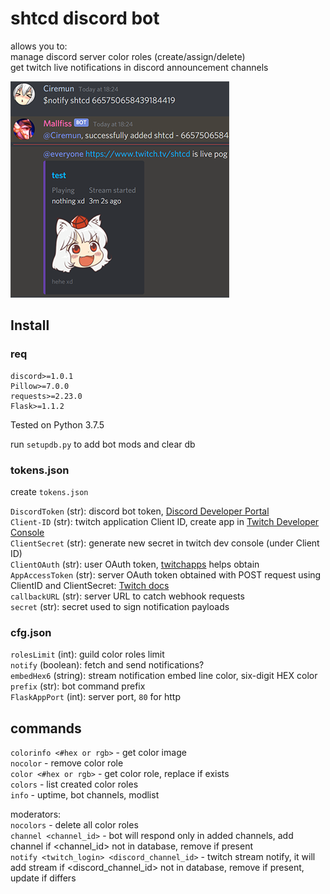 # shtcd discord bot

allows you to:  
manage discord server color roles (create/assign/delete)  
get twitch live notifications in discord announcement channels  

![image3](image3.png)

## Install

### req

    discord>=1.0.1  
    Pillow>=7.0.0  
    requests>=2.23.0  
    Flask>=1.1.2  

Tested on Python 3.7.5

run `setupdb.py` to add bot mods and clear db  

### tokens.json

create `tokens.json`  

`DiscordToken` (str): discord bot token, [Discord Developer Portal](https://discord.com/developers)  
`Client-ID` (str): twitch application Client ID, create app in [Twitch Developer Console](https://dev.twitch.tv/console/apps)  
`ClientSecret` (str): generate new secret in twitch dev console (under Client ID)  
`ClientOAuth` (str): user OAuth token, [twitchapps](https://twitchapps.com/tokengen/) helps obtain  
`AppAccessToken` (str): server OAuth token obtained with POST request using ClientID and ClientSecret: [Twitch docs](https://dev.twitch.tv/docs/authentication/getting-tokens-oauth#oauth-client-credentials-flow)  
`callbackURL` (str): server URL to catch webhook requests  
`secret` (str): secret used to sign notification payloads  

### cfg.json

`rolesLimit` (int): guild color roles limit  
`notify` (boolean): fetch and send notifications?  
`embedHex6` (string): stream notification embed line color, six-digit HEX color  
`prefix` (str): bot command prefix  
`FlaskAppPort` (int): server port, `80` for http  

## commands

`colorinfo <#hex or rgb>` - get color image  
`nocolor` - remove color role  
`color <#hex or rgb>` - get color role, replace if exists  
`colors` - list created color roles  
`info` - uptime, bot channels, modlist  

moderators:  
`nocolors` - delete all color roles  
`channel <channel_id>` - bot will respond only in added channels, add channel if <channel_id> not in database, remove if present  
`notify <twitch_login> <discord_channel_id>` - twitch stream notify, it will add stream if <discord_channel_id> not in database, remove if present, update if differs  
